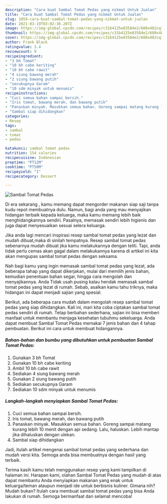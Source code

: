 ```yaml
---
description: "Cara buat Sambal Tomat Pedas yang nikmat Untuk Jualan"
title: "Cara buat Sambal Tomat Pedas yang nikmat Untuk Jualan"
slug: 1059-cara-buat-sambal-tomat-pedas-yang-nikmat-untuk-jualan
date: 2021-03-19T03:02:36.207Z
image: https://img-global.cpcdn.com/recipes/c31b4125e83584e2/680x482cq70/sambal-tomat-pedas-foto-resep-utama.jpg
thumbnail: https://img-global.cpcdn.com/recipes/c31b4125e83584e2/680x482cq70/sambal-tomat-pedas-foto-resep-utama.jpg
cover: https://img-global.cpcdn.com/recipes/c31b4125e83584e2/680x482cq70/sambal-tomat-pedas-foto-resep-utama.jpg
author: Frank Black
ratingvalue: 3.4
reviewcount: 9
recipeingredient:
- "3 bh Tomat"
- "10 bh cabe keriting"
- "10 bh cabe rawit"
- "4 siung bawang merah"
- "2 siung bawang putih"
- "secukupnya Garam"
- "10 sdm minyak untuk menumis"
recipeinstructions:
- "Cuci semua bahan sampai bersih."
- "Iris tomat, bawang merah, dan bawang putih"
- "Panaskan minyak. Masukkan semua bahan. Goreng sampai matang kurang lebih 10 menit dengan api sedang. Lalu, haluskan. Lebih mantap jika dihaluskan dengan ulekan."
- "Sambal siap dihidangkan"
categories:
- Resep
tags:
- sambal
- tomat
- pedas

katakunci: sambal tomat pedas 
nutrition: 154 calories
recipecuisine: Indonesian
preptime: "PT12M"
cooktime: "PT50M"
recipeyield: "1"
recipecategory: Dessert

---
```



![Sambal Tomat Pedas](https://img-global.cpcdn.com/recipes/c31b4125e83584e2/680x482cq70/sambal-tomat-pedas-foto-resep-utama.jpg)

Di era  sekarang , kamu memang dapat mengorder makanan siap saji tanpa kudu repot membuatnya dulu. Namun, bagi anda yang mau menyajikan hidangan terbaik kepada keluarga, maka kamu memang lebih baik menghidangkannya sendiri. Pasalnya, memasak sendiri lebih higienis dan juga dapat menyesuaikan sesuai selera keluarga.

Jika anda lagi mencari inspirasi resep sambal tomat pedas yang lezat dan mudah dibuat,maka di sinilah tempatnya. Resep sambal tomat pedas  sebenarnya mudah dibuat jika kamu melakukannya dengan teliti. Tapi, anda tidak perlu cemas akan gagal dalam melakukannya 
karena di artikel ini kita akan mengupas sambal tomat pedas dengan seksama.  



Nah bagi kamu yang ingin memasak sambal tomat pedas yang lezat, ada beberapa tahap yang dapat dikerjakan, mulai dari memilih jenis bahan, kemudian penentuan bahan segar, hingga cara mengolah dan menyajikannya. Anda Tidak usah pusing kalau hendak memasak sambal tomat pedas yang lezat di rumah. Sebab, asalkan kamu  tahu triknya, maka hidangan ini dapat menjadi sajian yang spesial.

Berikut, ada beberapa cara mudah dalam mengolah resep sambal tomat pedas yang siap dihidangkan. Kali ini, mari kita coba ciptakan sambal tomat pedas sendiri di rumah. Tetap berbahan sederhana, sajian ini bisa memberi manfaat untuk membantu menjaga kesehatan tubuhmu sekeluarga. Anda dapat membuat Sambal Tomat Pedas memakai 7 jenis bahan dan 4 tahap pembuatan. Berikut ini cara untuk membuat hidangannya.

<!--inarticleads1-->

##### Bahan-bahan dan bumbu yang dibutuhkan untuk pembuatan Sambal Tomat Pedas:

1. Gunakan 3 bh Tomat
1. Gunakan 10 bh cabe keriting
1. Ambil 10 bh cabe rawit
1. Sediakan 4 siung bawang merah
1. Gunakan 2 siung bawang putih
1. Sediakan secukupnya Garam
1. Sediakan 10 sdm minyak untuk menumis




<!--inarticleads2-->

##### Langkah-langkah menyiapkan Sambal Tomat Pedas:

1. Cuci semua bahan sampai bersih.
1. Iris tomat, bawang merah, dan bawang putih
1. Panaskan minyak. Masukkan semua bahan. Goreng sampai matang kurang lebih 10 menit dengan api sedang. Lalu, haluskan. Lebih mantap jika dihaluskan dengan ulekan.
1. Sambal siap dihidangkan




Jadi, itulah artikel mengenai  sambal tomat pedas  yang sederhana dan mudah versi kita. Semoga anda bisa membuatnya dengan hasil yang terbaik. 

Terima kasih kamu telah menggunakan resep yang kami tampilkan di halaman ini. Harapan kami, olahan  Sambal Tomat Pedas yang mudah di atas dapat membantu Anda menyiapkan makanan yang enak untuk keluarga/teman ataupun menjadi ide untuk berbisnis kuliner. Gimana nih? Mudah bukan? Itulah cara membuat sambal tomat pedas yang bisa Anda lakukan di rumah. Semoga bermanfaat dan selamat mencoba!

